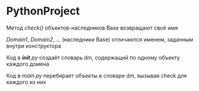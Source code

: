 # PythonProject
Метод *check()* объектов-наследников Base возвращают своё имя

*Domain1*, *Domain2*, ... (наследники Base) отличаются именем, заданным внутри конструктора

Код в *__init__.py* создаёт словарь dm, содержащий по одному объекту каждого домена

Код в *main.py* перебирает объекты в словаре dm, вызывая check для каждого из них
